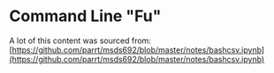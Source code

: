# Command Line "Fu"

A lot of this content was sourced from: [https://github.com/parrt/msds692/blob/master/notes/bashcsv.ipynb](https://github.com/parrt/msds692/blob/master/notes/bashcsv.ipynb)


